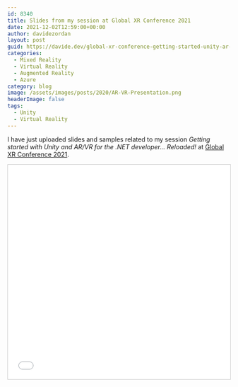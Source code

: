 ```yaml
---
id: 8340
title: Slides from my session at Global XR Conference 2021
date: 2021-12-02T12:59:00+00:00
author: davidezordan
layout: post
guid: https://davide.dev/global-xr-conference-getting-started-unity-ar-vr-reloaded.
categories:
  - Mixed Reality
  - Virtual Reality
  - Augmented Reality
  - Azure
category: blog
image: /assets/images/posts/2020/AR-VR-Presentation.png
headerImage: false
tags:
  - Unity
  - Virtual Reality
---
```

<p style="text-align: left;">I have just uploaded slides and samples related to my session <em>Getting started with Unity and AR/VR for the .NET developer... Reloaded!</em> at <a href="https://globalxrconference.com/" target="_blank" rel="noopener">Global XR Conference 2021</a>.
</p>

<iframe src="//www.slideshare.net/slideshow/embed_code/key/JQkvam5dqVepO" width="595" height="485" frameborder="0" marginwidth="0" marginheight="0" scrolling="no" style="border:1px solid #CCC; border-width:1px; margin-bottom:5px; max-width: 100%;" allowfullscreen> </iframe>